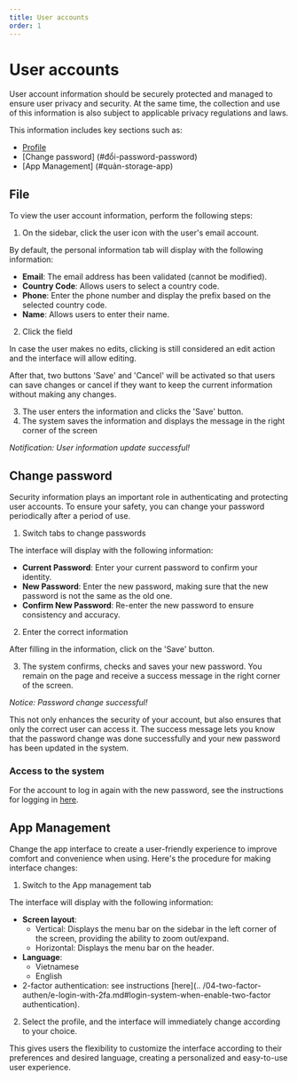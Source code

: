 ```yaml
---
title: User accounts
order: 1
---
```


# User accounts

User account information should be securely protected and managed to ensure user privacy and security. At the same time, the collection and use of this information is also subject to applicable privacy regulations and laws.

This information includes key sections such as:

- [Profile](#hồ-sister)
- [Change password] (#đổi-password-password)
- [App Management] (#quản-storage-app)

## File

To view the user account information, perform the following steps:

1. On the sidebar, click the user icon with the user's email account.

By default, the personal information tab will display with the following information:

- **Email**: The email address has been validated (cannot be modified).
- **Country Code**: Allows users to select a country code.
- **Phone**: Enter the phone number and display the prefix based on the selected country code.
- **Name**: Allows users to enter their name.

2. Click the field

In case the user makes no edits, clicking is still considered an edit action and the interface will allow editing.

After that, two buttons 'Save' and 'Cancel' will be activated so that users can save changes or cancel if they want to keep the current information without making any changes.

3. The user enters the information and clicks the 'Save' button.
4. The system saves the information and displays the message in the right corner of the screen

<!-- ![]() -->

_Notification: User information update successful!_

## Change password

Security information plays an important role in authenticating and protecting user accounts. To ensure your safety, you can change your password periodically after a period of use.

1. Switch tabs to change passwords

The interface will display with the following information:

- **Current Password**: Enter your current password to confirm your identity.
- **New Password**: Enter the new password, making sure that the new password is not the same as the old one.
- **Confirm New Password**: Re-enter the new password to ensure consistency and accuracy.

2. Enter the correct information

After filling in the information, click on the 'Save' button.

3. The system confirms, checks and saves your new password. You remain on the page and receive a success message in the right corner of the screen.

<!-- ![]() -->

_Notice: Password change successful!_

This not only enhances the security of your account, but also ensures that only the correct user can access it. The success message lets you know that the password change was done successfully and your new password has been updated in the system.

### Access to the system

For the account to log in again with the new password, see the instructions for logging in [here](c-sign-in.md#login-account).

## App Management

Change the app interface to create a user-friendly experience to improve comfort and convenience when using. Here's the procedure for making interface changes:

1. Switch to the App management tab

The interface will display with the following information:

- **Screen layout**:
  - Vertical: Displays the menu bar on the sidebar in the left corner of the screen, providing the ability to zoom out/expand.
  - Horizontal: Displays the menu bar on the header.
- **Language**:
  - Vietnamese
  - English
- 2-factor authentication: see instructions [here](.. /04-two-factor-authen/e-login-with-2fa.md#login-system-when-enable-two-factor authentication).

2. Select the profile, and the interface will immediately change according to your choice.

This gives users the flexibility to customize the interface according to their preferences and desired language, creating a personalized and easy-to-use user experience.
